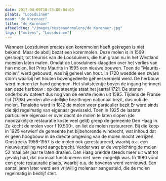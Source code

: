 ```yaml
---
date: 2017-04-09T10:58:08-04:00
plaats: "Loosduinen"
naam: "de Korenaer"
title: "de Korenaer"
afbeelding: "/images/bestaandemolens/de Korenaer.jpg"
tags: ["molens", "Loosduinen"]
---
```


Wanneer Loosduinen precies een korenmolen heeft gekregen is niet bekend.
Maar de abdij bezat een korenmolen. Deze molen is in 1569 gesloopt, tot
treurnis van de Loosduiners, die hun graan nu in het Westland moesten
laten malen. Omdat de Loosduiners klaagden over het verlies van hun
molen, liet Prins Maurits in 1595 een nieuwe bouwen. Toen de
"Maurits-molen" werd gebouwd, was hij geheel van hout. In 1720 woedde
een zware storm waarbij het houten bovengedeelte geheel vernield werd.
De herbouw werd meteen ter hand genomen. Het sluitsteentje boven de
ingang herinnert aan  deze herbouw : op dat steentje staat het jaartal
1721. De stenen onderbouw dateert dus nog van de eerste molen uit 1595.
Tijdens de Franse tijd (1798) werden alle adellijke bezittingen
nationaal bezit, dus ook de molen. Tenslotte werd in 1812 de molen weer
particulier bezit  Er werd sinds die tijd regelmatig van eigenaar
gewisseld. Toen in 1925 de laatste particuliere eigenaar er over dacht
de molen te laten slopen (de noodzakelijke restauratie koste veel geld)
greep de gemeente Den Haag in. Ze kocht de molen voor f 19.500-. en liet
de molen restaureren.  Bij die koop in 1925 verwierf de gemeente het
bijbehorende windrecht, wat inhoud dat er geen hoogbouw in de directe
omgeving van de molen mocht verrijzen. Omstreeks 1956-1957 is de molen
ook gerestaureerd, waarbij o.a. een nieuwe stelling werd aangebracht.
Verder was er de verplichting de molen 52 maal per jaar te laten
draaien. Den Haag breidde steeds meer uit wat tot gevolg had, dat
normaal functioneren niet meer mogelijk was. In 1980 vond een grote
restauratie plaats, waarbij o.a. de bovenas werd vernieuwd. Een aantal
jaren later werd een vrijwillig molenaar aangesteld, die de molen
regelmatig in bedrijf stelt.

